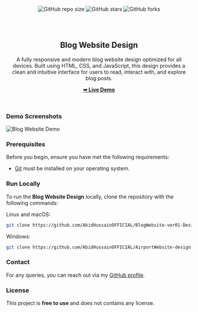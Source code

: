 <div align="center">

  ![GitHub repo size](https://img.shields.io/github/repo-size/AbidHussainOFFICIAL/BlogWebsite-ver01-Design)
  ![GitHub stars](https://img.shields.io/github/stars/AbidHussainOFFICIAL/BlogWebsite-ver01-Design?style=social)
  ![GitHub forks](https://img.shields.io/github/forks/AbidHussainOFFICIAL/BlogWebsite-ver01-Design?style=social)

  <br />
  <br />

  <h2 align="center">Blog Website Design</h2>

  A fully responsive and modern blog website design optimized for all devices. Built using HTML, CSS, and JavaScript, this design provides a clean and intuitive interface for users to read, interact with, and explore blog posts.

  <a href="https://abidhussainofficial.github.io/BlogWebsite-ver01-Design/"><strong>➥ Live Demo</strong></a>

</div>

<br />

### Demo Screenshots

![Blog Website Demo](./readme-images/desktop.png "Desktop Demo")

### Prerequisites

Before you begin, ensure you have met the following requirements:

* [Git](https://git-scm.com/downloads "Download Git") must be installed on your operating system.

### Run Locally

To run the **Blog Website Design** locally, clone the repository with the following commands:

Linux and macOS:

```bash
git clone https://github.com/AbidHussainOFFICIAL/BlogWebsite-ver01-Design.git
```

Windows:

```bash
git clone https://github.com/AbidHussainOFFICIAL/AirportWebsite-design.git
```

### Contact

For any queries, you can reach out via my [GitHub profile](https://github.com/AbidHussainOFFICIAL).

### License

This project is **free to use** and does not contains any license.
